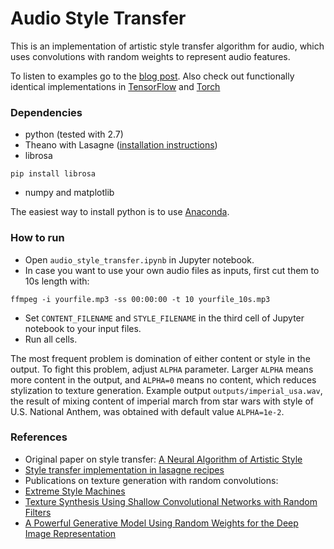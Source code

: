 # Audio Style Transfer

This is an implementation of artistic style transfer algorithm for audio, which uses convolutions with random weights to represent audio features. 

To listen to examples go to the [blog post](http://dmitryulyanov.github.io/audio-texture-synthesis-and-style-transfer/). Also check out functionally identical implementations in [TensorFlow](https://github.com/DmitryUlyanov/neural-style-audio-tf) and [Torch](https://github.com/DmitryUlyanov/neural-style-audio-torch)

### Dependencies
- python (tested with 2.7)
- Theano with Lasagne ([installation instructions](http://lasagne.readthedocs.io/en/latest/user/installation.html))
- librosa
```
pip install librosa
```
- numpy and matplotlib

The easiest way to install python is to use [Anaconda](https://www.continuum.io/downloads).

### How to run
- Open `audio_style_transfer.ipynb` in Jupyter notebook. 
- In case you want to use your own audio files as inputs, first cut them to 10s length with: 
```
ffmpeg -i yourfile.mp3 -ss 00:00:00 -t 10 yourfile_10s.mp3
```
- Set `CONTENT_FILENAME` and `STYLE_FILENAME` in the third cell of Jupyter notebook to your input files.
- Run all cells.

The most frequent problem is domination of either content or style in the output. To fight this problem, adjust `ALPHA` parameter. Larger `ALPHA` means more content in the output, and `ALPHA=0` means no content, which reduces stylization to texture generation. Example output `outputs/imperial_usa.wav`, the result of mixing content of imperial march from star wars with style of U.S. National Anthem, was obtained with default value `ALPHA=1e-2`.

### References
- Original paper on style transfer:
[A Neural Algorithm of Artistic Style](https://arxiv.org/abs/1508.06576)
- [Style transfer implementation in lasagne recipes](https://github.com/Lasagne/Recipes/blob/master/examples/styletransfer/Art%20Style%20Transfer.ipynb)
- Publications on texture generation with random convolutions:
 - [Extreme Style Machines](https://nucl.ai/blog/extreme-style-machines/)
 - [Texture Synthesis Using Shallow Convolutional Networks with Random Filters](https://arxiv.org/abs/1606.00021)
 - [A Powerful Generative Model Using Random Weights for the Deep Image Representation](https://arxiv.org/pdf/1606.04801)


